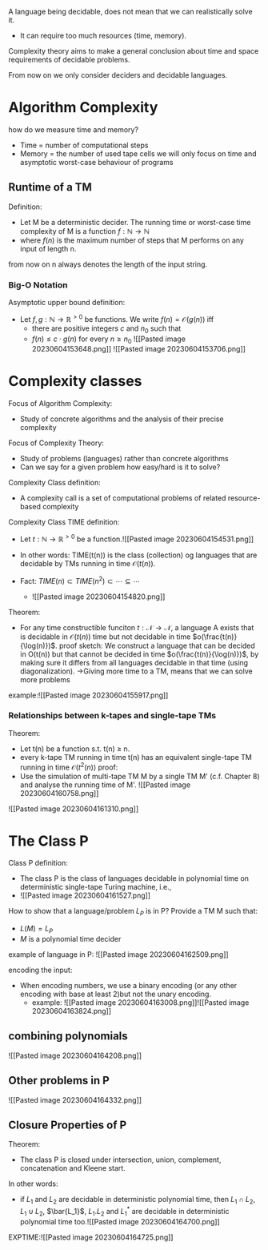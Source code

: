 A language being decidable, does not mean that we can realistically solve it.
* It can require too much resources (time, memory).

Complexity theory aims to make a general conclusion about time and space requirements of decidable problems.

From now on we only consider deciders and decidable languages.

# Algorithm Complexity 
how do we measure time and memory?
* Time = number of computational steps
* Memory = the number of used tape cells
we will only focus on time and asymptotic worst-case behaviour of programs

## Runtime of a TM
Definition:
* Let M be a deterministic decider. The running time or worst-case time complexity of M is a function $f: \mathbb{N} \rightarrow \mathbb{N}$
* where $f(n)$ is the maximum number of steps that M performs on any input of length n.

from now on n always denotes the length of the input string.

### Big-O Notation 
Asymptotic upper bound definition:
* Let $f,g:\mathbb{N} \rightarrow \mathbb{R}^{>0}$ be functions. We write $f(n) = \mathcal{O}(g(n))$ iff
	* there are positive integers $c$ and $n_0$ such that
	* $f(n) \leq c \cdot g(n)$ for every $n \geq n_0$ 
![[Pasted image 20230604153648.png]]
![[Pasted image 20230604153706.png]]


# Complexity classes
Focus of Algorithm Complexity: 
* Study of concrete algorithms and the analysis of their precise complexity 

Focus of Complexity Theory: 
* Study of problems (languages) rather than concrete algorithms 
* Can we say for a given problem how easy/hard is it to solve?

Complexity Class definition:
* A complexity call is a set of computational problems of related resource-based complexity 

Complexity Class TIME definition:
* Let $t:\mathbb{N} \rightarrow \mathbb{R}^{>0}$ be a function.![[Pasted image 20230604154531.png]]

* In other words: TIME(t(n)) is the class (collection) og languages that are decidable by TMs running in time $\mathcal{O}(t(n))$.
* Fact: $TIME(n) \subset TIME(n^2) \subset \cdots \subseteq \cdots$
	* ![[Pasted image 20230604154820.png]]

Theorem:
* For any time constructible funciton $t: \mathcal{N} \rightarrow \mathcal{N}$, a language A exists that is decidable in  $\mathcal{O}(t(n))$ time but not decidable in time $o(\frac{t(n)}{\log(n)})$.
proof sketch: We construct a language that can be decided in O(t(n)) but that cannot be decided in time $o(\frac{t(n)}{\log(n)})$, by making sure it differs from all languages decidable in that time (using diagonalization). 
→Giving more time to a TM, means that we can solve more problems

example:![[Pasted image 20230604155917.png]]

### Relationships between k-tapes and single-tape TMs
Theorem:
* Let t(n) be a function s.t. t(n) $\geq$ n.
* every k-tape TM running in time t(n) has an equivalent single-tape TM running in time $\mathcal{O}(t^2(n))$
proof:
* Use the simulation of multi-tape TM M by a single TM M' (c.f. Chapter 8) and analyse the running time of M'.
![[Pasted image 20230604160758.png]]

![[Pasted image 20230604161310.png]]


# The Class P
Class P definition:
* The class P is the class of languages decidable in polynomial time on deterministic single-tape Turing machine, i.e.,
* ![[Pasted image 20230604161527.png]]

How to show that a language/problem $L_P$ is in P?
Provide a TM M such that:
* $L(M) = L_P$
* $M$ is a polynomial time decider

example of language in P:
![[Pasted image 20230604162509.png]]

encoding the input:
* When encoding numbers, we use a binary encoding (or any other encoding with base at least 2)but not the unary encoding.
	* example: ![[Pasted image 20230604163008.png]]![[Pasted image 20230604163824.png]]


## combining polynomials
![[Pasted image 20230604164208.png]]

## Other problems in P
![[Pasted image 20230604164332.png]]

## Closure Properties of P
Theorem:
* The class P is closed under intersection, union, complement, concatenation and Kleene start.

In other words:
* if $L_1$ and $L_2$ are decidable in deterministic polynomial time, then $L_1 \cap L_2$, $L_1 \cup L_2$, $\bar{L_1}$, $L_1.L_2$ and $L_1^*$ are decidable in  deterministic polynomial time too.![[Pasted image 20230604164700.png]]

EXPTIME:![[Pasted image 20230604164725.png]]

